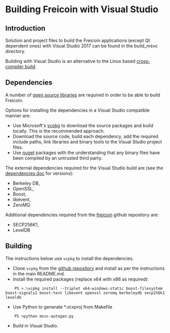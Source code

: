 Building Freicoin with Visual Studio
========================================

Introduction
---------------------
Solution and project files to build the Freicoin applications (except Qt dependent ones) with Visual Studio 2017 can be found in the build_msvc directory.

Building with Visual Studio is an alternative to the Linux based [cross-compiler build](https://github.com/tradecraftio/tradecraft/blob/master/doc/build-windows.md).

Dependencies
---------------------
A number of [open source libraries](https://github.com/tradecraftio/tradecraft/blob/master/doc/dependencies.md) are required in order to be able to build Freicoin.

Options for installing the dependencies in a Visual Studio compatible manner are:

- Use Microsoft's [vcpkg](https://docs.microsoft.com/en-us/cpp/vcpkg) to download the source packages and build locally. This is the recommended approach.
- Download the source code, build each dependency, add the required include paths, link libraries and binary tools to the Visual Studio project files.
- Use [nuget](https://www.nuget.org/) packages with the understanding that any binary files have been compiled by an untrusted third party.

The external dependencies required for the Visual Studio build are (see the [dependencies doc](https://github.com/tradecraftio/tradecraft/blob/master/doc/dependencies.md) for versions):

- Berkeley DB,
- OpenSSL,
- Boost,
- libevent,
- ZeroMQ

Additional dependencies required from the [freicoin](https://github.com/freicoin) github repository are:
- SECP256K1,
- LevelDB

Building
---------------------
The instructions below use `vcpkg` to install the dependencies.

- Clone `vcpkg` from the [github repository](https://github.com/Microsoft/vcpkg) and install as per the instructions in the main README.md.
- Install the required packages (replace x64 with x86 as required):

```
    PS >.\vcpkg install --triplet x64-windows-static boost-filesystem boost-signals2 boost-test libevent openssl zeromq berkeleydb secp256k1 leveldb
```

- Use Python to generate *.vcxproj from Makefile

```
    PS >python msvc-autogen.py
```

- Build in Visual Studio.
